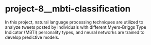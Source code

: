 # project-8__mbti-classification
In this project, natural language processing techniques are utilized to analyze tweets posted by individuals with different Myers-Briggs Type Indicator (MBTI) personality types, and neural networks are trained to develop predictive models.

